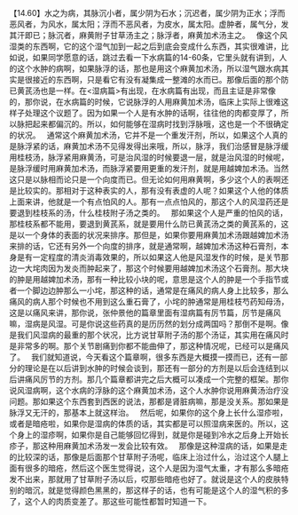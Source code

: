【14.60】水之为病，其脉沉小者，属少阴为石水；沉迟者，属少阴为正水；浮而恶风者，为风水，属太阳；浮而不恶风者，为皮水，属太阳。虚肿者，属气分，发其汗即已；脉沉者，麻黄附子甘草汤主之；脉浮者，麻黄加术汤主之。
 
像这个风湿类的东西啊，它的这个湿气加到一起之后到底会变成什么东西，其实很难讲，比如说，如果同学愿意的话，跳过去看一下水病篇的14-60条，它里头就有讲到，人的这个水肿的病啊，如果脉浮的话，那也是用这个麻黄加术汤，所以湿气跟水病其实是很接近的东西啊，只是看它有没有凝集成一整滩的水而已。那像后面的那个防已黄芪汤也是一样。在<湿病篇>有出现，在水病篇有出现，而且主证是非常像的，那你说，在水病篇的时候，它说脉浮的人用麻黄加术汤，临床上实际上很难这样子处理这个议题了。因为如果一个人是有水肿的话啊，往往他的肉都变厚了，所以脉把起来都偏沉的。所以，如何能够在湿病时找到浮脉哦，这也是一个不很确定的状况。
 
通常这个麻黄加术汤，它并不是一个重发汗剂，所以，如果这个人真的是脉浮紧的话，麻黄加术汤不见得发得出来哦，所以，脉浮，我们治感冒是脉浮缓用桂枝汤，脉浮紧用麻黄汤，可是治风湿的时候要退一层，就是治风湿的时候呢，是脉浮缓时用麻黄加术汤，而脉浮紧要用更重的发汗剂，就是用越婢加术汤。当然这只是以脉相而论只是一个向度而已。但无论如何用麻黄啊，多少这个人的表啊还是比较实的。那相对于这种表实的人，那有没有表虚的人呢？如果这个人他的体质上面来讲，他就是一个有点怕风的人。那有一点点怕风的，那这个人的风湿药还是要退到桂枝系的汤，什么桂枝附子汤之类的。
 
那如果这个人是严重的怕风的话，那桂枝系都不能用，要退到黄芪系，就是要用什么防已黄芪汤之类的黄芪系的，这是以一个身体的表面的状况来排序。那但是，如果你要用麻黄加术汤跟越婢加术汤来排的话，它还有另外一个向度的排序，就是通常啊，越婢加术汤这种石膏剂，本身是有一定程度的清炎消毒效果的，所以如果这人他是风湿发作的时候，是关节那边一大垞肉因为发炎而肿起来了，那这个时候要用越婢加术汤这个石膏剂。那大块的肿是用越婢加术汤，那有一种比较小块的呢，意思是这个人的肿是一个手指节或者一个脚边边肿那么一小垞，那这种的话，通常是在痛风的病人身上比较多，那么痛风的病人那个时候也不用到这么重石膏了，小垞的肿通常是用桂枝芍药知母汤，这是以痛风来讲，那你说，张仲景他的篇章里面有湿病篇有厉节篇，厉节是痛风嘛，湿病是风湿。可是你说这些药真的是历历然的划分成两国吗？那倒不是啊。像是我们风湿病的最重的那个状况，比方说甘草附子汤的那个汤证，其实用在痛风时是非常多的啊。那个关节剧痛到你都不能曲伸了，那这种情况呢，已经可以是痛风了。
 
我们就知道说，今天看这个篇章啊，很多东西是大概摸一摸而已，还有一部分的理论是在以后讲到水肿的时候会谈到，那还有一部分的方剂是以后会连结到以后讲痛风厉节的方剂。那几个篇章都讲完之后大概可以凑成一个完整的框架。那你说风湿病啊，这个水病的浮脉的这个麻黄加术汤，这个人水肿你说用麻黄汤治疗没问题。那如果这个东西套到西医的说法，那都是肾脏病嘛，那是没关系。那如果是脉浮又无汗的，那基本上就这样治。
 
然后呢，如果你的这个身上长什么湿疹啦，或者是暗疮啦，如果你是湿病的体质的话，其实都是可以照湿病来医的。所以，这个身上的湿疹啊，如果你是自己能够回忆得到，就是你是碰到冷水之后身上开始长疹子，那这种用麻黄加术汤发一发会比较有效。
 
那像是这种湿病的话，如果是走的比较深的话，那像是后面那个甘草附子汤呢，临床上治过什么，治过这个人腿上面有很多的暗疮，然后这个医生觉得说，这个人是因为湿气太重，才有那么多暗疮发不出来，那就用了甘草附子汤以后，哎那些暗疮也好了。就说是这个人的皮肤特别的暗沉，就是觉得颜色黑黑的，那这样子的话，也有可能是这个人的湿气积的多了，这个人的肉质变差了。那这些可能性都暂时知道一下。
